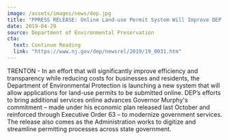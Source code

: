 ```yaml
---
image: /assets/images/news/dep.jpg
title: "PPRESS RELEASE: Online Land-use Permit System Will Improve DEP Efficiency and Public Transparency"
date: 2019-04-29
source: Department of Environmental Preservation
cta:
  text: Continue Reading
  link: "https://www.nj.gov/dep/newsrel/2019/19_0031.htm"
---
```


TRENTON - In an effort that will significantly improve efficiency and transparency while reducing costs for businesses and residents, the Department of Environmental Protection is launching a new system that will allow applications for land-use permits to be submitted online. DEP’s efforts to bring additional services online advances Governor Murphy's commitment – made under his economic plan released last October and reinforced through Executive Order 63 – to modernize government services. The release also comes as the Administration works to digitize and streamline permitting processes across state government.
